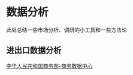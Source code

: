 # 数据分析


此处总结一些市场分析、调研的小工具和一些方法论


## 进出口数据分析

[中华人民共和国商务部-商务数据中心](http://data.mofcom.gov.cn/index.shtml)

